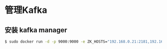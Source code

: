 # 管理Kafka

## 安装 kafka manager
```bash
$ sudo docker run -d -p 9000:9000 -e ZK_HOSTS="192.168.0.21:2181,192.168.0.22:2181,192.168.0.23:2181" -e APPLICATION_SECRET=123456 sheepkiller/kafka-manager
```
